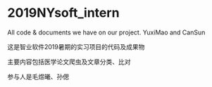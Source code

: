 # 2019NYsoft_intern
All code &amp; documents we have on our project. YuxiMao and CanSun

这是智业软件2019暑期的实习项目的代码及成果物

主要内容包括医学论文爬虫及文章分类、比对

参与人是毛煜曦、孙偲
